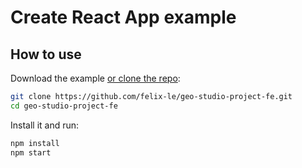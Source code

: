 # Create React App example

## How to use

Download the example [or clone the repo](https://github.com/felix-le/geo-studio-project-fe.git):

<!-- #default-branch-switch -->

```sh
git clone https://github.com/felix-le/geo-studio-project-fe.git
cd geo-studio-project-fe
```

Install it and run:

```sh
npm install
npm start
```
